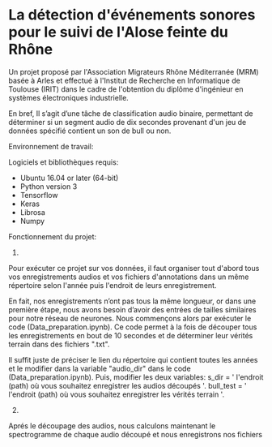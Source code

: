 # La détection d'événements sonores pour le suivi de l'Alose feinte du Rhône 
Un projet proposé par l'Association Migrateurs Rhône Méditerranée (MRM) basée à Arles et effectué à l'Institut de Recherche en Informatique de Toulouse (IRIT) dans le cadre de l'obtention du diplôme d'ingénieur en systèmes électroniques industrielle. 

En bref,
Il s’agit d’une tâche de classification audio binaire, permettant de déterminer si un segment audio de dix secondes provenant d'un jeu de données spécifié contient un son de bull ou non. 

Environnement de travail: 

Logiciels et bibliothèques requis: 
 + Ubuntu 16.04 or later (64-bit)
 + Python version 3
 + Tensorflow 
 + Keras
 + Librosa
 + Numpy
 
 Fonctionnement du projet: 
 
 1) 
 
 Pour exécuter ce projet sur vos données, il faut organiser tout d'abord tous vos enregistrements audios et vos fichiers d'annotations dans un même répertoire selon l'année puis l'endroit de leurs enregistrement. 
 
En fait, nos enregistrements n’ont pas tous la même longueur, or dans une première étape, nous avons besoin d’avoir des entrées de tailles similaires pour notre réseau de neurones. Nous commençons alors par exécuter le code (Data_preparation.ipynb). Ce code permet à la fois de découper tous les enregistrements en bout de 10 secondes et de déterminer leur vérités terrain dans des fichiers ".txt". 

Il suffit juste de préciser le lien du répertoire qui contient toutes les années et le modifier dans la variable "audio_dir" dans le code (Data_preparation.ipynb). Puis, modifier les deux variables: 
s_dir = ' l'endroit (path)  où  vous souhaitez enregistrer les audios découpés '. 
bull_test = ' l'endroit (path)  où  vous souhaitez enregistrer les vérités terrain '. 

2) 
 
 Aprés le découpage des audios, nous calculons maintenant le spectrogramme de chaque audio découpé et nous enregistrons nos fichiers 

 


